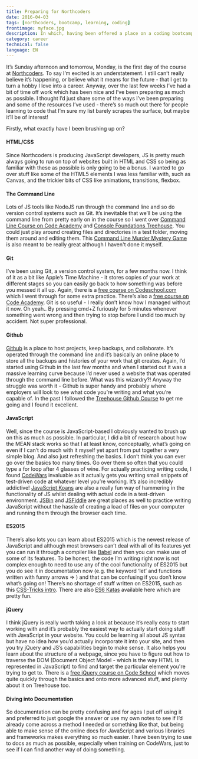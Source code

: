```yaml
---
title: Preparing for Northcoders
date: 2016-04-03
tags: [northcoders, bootcamp, learning, coding]
frontimage: myface.jpg
description: In which, having been offered a place on a coding bootcamp, I attempt to prep as much as possible and brush up on everything I've been studying so far
category: career
technical: false
language: EN
---
```


It’s Sunday afternoon and tomorrow, Monday, is the first day of the course at <a href="https://www.northcoders.com" target="_blank" rel="noopener noreferrer">Northcoders</a>. To say I’m excited is an understatement. I still can’t really believe it’s happening, or believe what it means for the future - that I get to turn a hobby I love into a career. Anyway, over the last few weeks I’ve had a bit of time off work which has been nice and I’ve been preparing as much as possible. I thought I’d just share some of the ways I’ve been preparing and some of the resources I’ve used - there’s so much out there for people learning to code that I’m sure my list barely scrapes the surface, but maybe it’ll be of interest!

Firstly, what exactly have I been brushing up on?

#### HTML/CSS

Since Northcoders is producing JavaScript developers, JS is pretty much always going to run on top of websites built in HTML and CSS so being as familiar with these as possible is only going to be a bonus. I wanted to go over stuff like some of the HTML5 elements I was less familiar with, such as Canvas, and the trickier bits of CSS like animations, transitions, flexbox.

#### The Command Line

Lots of JS tools like NodeJS run through the command line and so do version control systems such as Git. It’s inevitable that we’ll be using the command line from pretty early on in the course so I went over <a href="https://www.codecademy.com/learn/learn-the-command-line" target="_blank" rel="noopener noreferrer">Command Line Course on Code Academy</a> and <a href="https://teamtreehouse.com/library/console-foundations" target="_blank" rel="noopener noreferrer">Console Foundations Treehouse</a>. You could just play around creating files and directories in a test folder, moving them around and editing them. This <a href="https://github.com/veltman/clmystery" target="_blank" rel="noopener noreferrer">Command Line Murder Mystery Game</a> is also meant to be really great although I haven't done it myself.

#### Git

I’ve been using Git, a version control system, for a few months now. I think of it as a bit like Apple’s Time Machine - it stores copies of your work at different stages so you can easily go back to how something was before you messed it all up. Again, there is a <a href="https://www.codeschool.com/courses/try-git" target="_blank" rel="noopener noreferrer">free course on Codeschool.com</a> which I went through for some extra practice. There’s also a <a href="https://www.codecademy.com/learn/learn-git" target="_blank" rel="noopener noreferrer">free course on Code Academy</a>. Git is so useful - I really don’t know how I managed without it now. Oh yeah.. By pressing cmd+Z furiously for 5 minutes whenever something went wrong and then trying to stop before I undid too much by accident. Not super professional.

#### Github

<a href="https://github.com/" target="_blank" rel="noopener noreferrer">Github</a> is a place to host projects, keep backups, and collaborate. It’s operated through the command line and it’s basically an online place to store all the backups and histories of your work that git creates. Again, I’d started using Github in the last few months and when I started out it was a massive learning curve because I’d never used a website that was operated through the command line before. What was this wizardry?! Anyway the struggle was worth it - Github is super handy and probably where employers will look to see what code you’re writing and what you’re capable of. In the past I followed the <a href="https://teamtreehouse.com/library/github-basics" target="_blank" rel="noopener noreferrer">Treehouse Github Course</a> to get me going and I found it excellent.

#### JavaScript

Well, since the course is JavaScript-based I obviously wanted to brush up on this as much as possible. In particular, I did a bit of research about how the MEAN stack works so that I at least know, conceptually, what’s going on even if I can’t do much with it myself yet apart from put together a very simple blog. And also just refreshing the basics. I don’t think you can ever go over the basics too many times. Go over them so often that you could type a for loop after 4 glasses of wine. For actually practicing writing code, I found <a href="http://www.codewars.com/" target="_blank" rel="noopener noreferrer">CodeWars</a> invaluable as it actually gets you writing small snippets of test-driven code at whatever level you’re working. It’s also incredibly addictive! <a href="https://github.com/mrdavidlaing/javascript-koans" target="_blank" rel="noopener noreferrer">JavaScript Koans</a> are also a really fun way of hammering in the functionality of JS whilst dealing with actual code in a test-driven environment. <a href="https://jsbin.com/" target="_blank" rel="noopener noreferrer">JSBin</a> and [JSFiddle](https://jsfiddle.net/) are great places as well to practice writing JavaScript without the hassle of creating a load of files on your computer and running them through the browser each time.

#### ES2015

There’s also lots you can learn about ES2015 which is the newest release of JavaScript and although most browsers can’t deal with all of its features yet you can run it through a compiler like <a href="https://babeljs.io/" target="_blank" rel="noopener noreferrer">Babel</a> and then you can make use of some of its features. To be honest, the code I’m writing right now is not complex enough to need to use any of the cool functionality of ES2015 but you do see it in documentation now (e.g. the keyword ‘let’ and functions written with funny arrows => ) and that can be confusing if you don’t know what’s going on! There’s no shortage of stuff written on ES2015, such as this <a href="https://css-tricks.com/lets-learn-es2015/" target="_blank" rel="noopener noreferrer">CSS-Tricks intro</a>. There are also <a href="http://es6katas.org/" target="_blank" rel="noopener noreferrer">ES6 Katas</a> available here which are pretty fun.

#### jQuery

I think jQuery is really worth taking a look at because it’s really easy to start working with and it’s probably the easiest way to actually start doing stuff with JavaScript in your website. You could be learning all about JS syntax but have no idea how you’d actually incorporate it into your site, and then you try jQuery and JS’s capabilities begin to make sense. It also helps you learn about the structure of a webpage, since you have to figure out how to traverse the DOM (Document Object Model - which is the way HTML is represented in JavaScript) to find and target the particular element you're trying to get to. There is a <a href="https://www.codeschool.com/courses/try-jquery" target="_blank" rel="noopener noreferrer">free jQuery course on Code School</a> which moves quite quickly through the basics and onto more advanced stuff, and plenty about it on Treehouse too.

#### Diving into Documentation

So documentation can be pretty confusing and for ages I put off using it and preferred to just google the answer or use my own notes to see if I’d already come across a method I needed or something like that, but being able to make sense of the online docs for JavaScript and various libraries and frameworks makes everything so much easier. I have been trying to use to docs as much as possible, especially when training on CodeWars, just to see if I can find another way of doing something.
